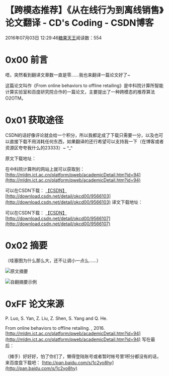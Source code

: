 # 【跨模态推荐】《从在线行为到离线销售》论文翻译 - CD's Coding - CSDN博客





2016年07月03日 12:29:46[糖果天王](https://me.csdn.net/okcd00)阅读数：554








# 0x00 前言

唔，突然看到翻译文章数一直是零……我也来翻译一篇论文好了~ 

这篇论文叫作《From online behaviors to offline retailing》是中科院计算所智能计算实验室和百度研究院合作的一篇论文，主要提出了一种跨模态的推荐算法O2OTM。

# 0x01 获取途径

CSDN的话好像评论就会给一个积分，所以我都定成了下载只需要一分，以及也可以直接下载不用消耗任何东西，如果翻译的还行希望可以支持我一下（在博客或者资源区夸夸我什么的23333）~ ^_^

原文下载地址： 

在中科院计算所的网站上就可以获取到： 
[http://mldm.ict.ac.cn/platform/pweb/academicDetail.htm?id=94](http://mldm.ict.ac.cn/platform/pweb/academicDetail.htm?id=94)

可以在CSDN下载： 
[【CSDN】](http://download.csdn.net/detail/okcd00/9566103)[http://download.csdn.net/detail/okcd00/9566103](http://download.csdn.net/detail/okcd00/9566103)
译文下载地址： 

可以在CSDN下载： 
[【CSDN】](http://download.csdn.net/detail/okcd00/9566107)[http://download.csdn.net/detail/okcd00/9566107](http://download.csdn.net/detail/okcd00/9566107)
# 0x02 摘要

（哇塞图为什么那么大，还不让调小一点么……）

![原文摘要](https://img-blog.csdn.net/20160703120627508)

![自翻摘要示例](https://img-blog.csdn.net/20160703120559737)

# 0xFF 论文来源

P. Luo, S. Yan, Z. Liu, Z. Shen, S. Yang and Q. He. 

From online behaviors to offline retailing. , 2016. 
[http://mldm.ict.ac.cn/platform/pweb/academicDetail.htm?id=94](http://mldm.ict.ac.cn/platform/pweb/academicDetail.htm?id=94)
写在最后： 

（摊手）好好好，怕了你们了，懒得登陆账号或者暂时帐号里1积分都没有的话，来百度盘下载吧： 
[http://pan.baidu.com/s/1c2yo8hy](http://pan.baidu.com/s/1c2yo8hy)






